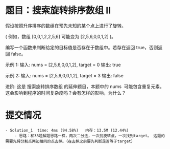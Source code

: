 # 题目：搜索旋转排序数组 II
假设按照升序排序的数组在预先未知的某个点上进行了旋转。

( 例如，数组 [0,0,1,2,2,5,6] 可能变为 [2,5,6,0,0,1,2] )。

编写一个函数来判断给定的目标值是否存在于数组中。若存在返回 true，否则返回 false。

示例 1:
输入: nums = [2,5,6,0,0,1,2], target = 0
输出: true

示例 2:
输入: nums = [2,5,6,0,0,1,2], target = 3
输出: false

进阶:
这是 搜索旋转排序数组 的延伸题目，本题中的 nums  可能包含重复元素。
这会影响到程序的时间复杂度吗？会有怎样的影响，为什么？

# 提交情况
    - Solution_1  time: 4ms (94.58%)   内存：13.5M (12.44%)
        - 思路：和33题解题思路一样，两次二分法，一次找旋转点，一次找到target。 这题的需要先将分割点两边相同的点去掉。（在去掉之前要先判断是否等于target）


